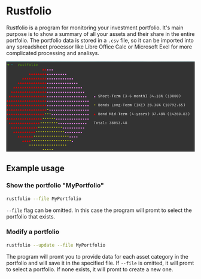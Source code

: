 # Rustfolio

Rustfolio is a program for monitoring your investment portfolio. It's main purpose is to show a summary of all your assets and their share in the entire portfolio. The portfolio data is stored in a `.csv` file, so it can be imported into any spreadsheet processor like Libre Office Calc or Microsoft Exel for more complicated processing and analisys.

![Showcase](screenshots/showcase.png)

## Example usage

### Show the portfolio "MyPortfolio"

```sh
rustfolio --file MyPortfolio
```

`--file` flag can be omitted. In this case the program will promt to select the portfolio that exists.

### Modify a portfolio

```sh
rustfolio --update --file MyPortfolio
```

The program will promt you to provide data for each asset category in the portfolio and will save it in the specified file. If `--file` is omitted, it will promt to select a portfolio. If none exists, it will promt to create a new one.
